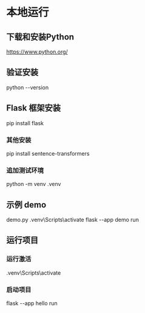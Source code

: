 
# 本地运行

## 下载和安装Python
https://www.python.org/

## 验证安装
python --version

## Flask 框架安装
pip install flask
### 其他安装
pip install sentence-transformers

### 追加测试环境
python -m venv .venv

## 示例 demo
demo.py
.venv\Scripts\activate
flask --app demo run

## 运行项目

### 运行激活  
.venv\Scripts\activate

### 启动项目
flask --app hello run
